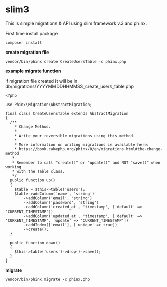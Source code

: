 # slim3

This is simple migrations & API using slim framework v.3 and phinx.

First time install package

    composer install

**create migration file**

    vendor/bin/phinx create CreateUsersTable -c phinx.php

**example migrate function**

if migration file created it will be in db/migrations/YYYYMMDDHHMMSS_create_users_table.php

    <?php

    use Phinx\Migration\AbstractMigration;

    final class CreateUsersTable extends AbstractMigration
    {
      /**
        * Change Method.
        *
        * Write your reversible migrations using this method.
        *
        * More information on writing migrations is available here:
        * https://book.cakephp.org/phinx/0/en/migrations.html#the-change-method
       *
       * Remember to call "create()" or "update()" and NOT "save()" when working
       * with the Table class.
       */
      public function up()
      {
        $table = $this->table('users');
        $table->addColumn('name', 'string')
            ->addColumn('email', 'string')
            ->addColumn('password', 'string')
            ->addColumn('created_at', 'timestamp', ['default' => 'CURRENT_TIMESTAMP'])
            ->addColumn('updated_at', 'timestamp', ['default' => 'CURRENT_TIMESTAMP', 'update' => 'CURRENT_TIMESTAMP'])
            ->addIndex(['email'], ['unique' => true])
            ->create();
      }

      public function down()
      {
        $this->table('users')->drop()->save();
      }
    }


**migrate**

    vendor/bin/phinx migrate -c phinx.php
